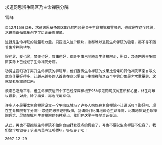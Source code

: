 求道网思辨争鸣区乃生命禅院分院

雪峰


    自12月15日以来，求道网思辩争鸣区85%的内容是关于生命禅院和雪峰的，也就是在这个时段，求道网跟帖数量创下了历史最高纪录。

    这就是生命禅院的能量和力量，只要进入这个板块，谁都难以逃脱生命禅院的吸引，都不得不随着生命禅院转悠。

    恨也罢，爱也罢，赞美也好，攻击也好，都身不由己地随着生命禅院走，所以，求道网思辩争鸣区实际上已经成了生命禅院分院。

    功劳主要归功于离开生命禅院的禅院草，他们宣传生命禅院的效果比雪峰和其他禅院草亲自写文章宣传要好得多，让越来越多的人首先在意识里留下生命禅院这四个字的印象是非常重要的，这就是我期望的效果。

    浪潮已逐渐平息，但生命禅院这四个字已经深深植根于95%求道网网民的意识和心里，终生将难以摆脱，对此，除了接受，再也无可奈何。

    许多人不是要求生命禅院设立一个争鸣区域吗？许多人抱怨在生命禅院不让说话吗？那好吧，现在生命禅院有了分院--求道网思辨证明板块，就请你们尽情地谈论生命禅院，尽情地质疑生命禅院理念，尽情地批判生命禅院的各种观点，我们在这里平等地对话交流。

    从此，再也不要抱怨生命禅院不给你自由抒发观点的机会了，再也不要说生命禅院不包容了，我们整个地包容了求道网思辨证明板块，够包容了吧！

    2007-12-29



